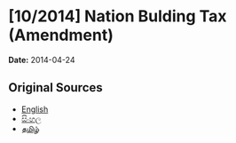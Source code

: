 # [10/2014] Nation Bulding Tax (Amendment)

**Date:** 2014-04-24

## Original Sources

- [English](https://documents.gov.lk/view/acts/2014/4/10-2014_E.pdf)
- [සිංහල](https://documents.gov.lk/view/acts/2014/4/10-2014_S.pdf)
- [தமிழ்](https://documents.gov.lk/view/acts/2014/4/10-2014_T.pdf)
